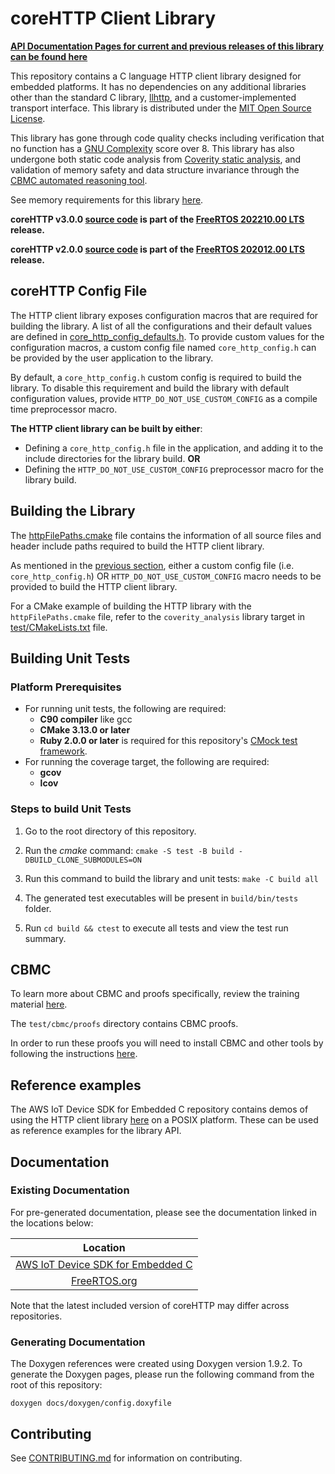 # coreHTTP Client Library

**[API Documentation Pages for current and previous releases of this library can be found here](https://freertos.github.io/coreHTTP/)**


This repository contains a C language HTTP client library designed for embedded
platforms. It has no dependencies on any additional libraries other than the
standard C library, [llhttp](https://github.com/nodejs/llhttp), and a
customer-implemented transport interface. This library is distributed under the
[MIT Open Source License](LICENSE).

This library has gone through code quality checks including verification that no
function has a
[GNU Complexity](https://www.gnu.org/software/complexity/manual/complexity.html)
score over 8. This library has also undergone both static code analysis from
[Coverity static analysis](https://scan.coverity.com/), and validation of memory
safety and data structure invariance through the
[CBMC automated reasoning tool](https://www.cprover.org/cbmc/).

See memory requirements for this library
[here](./docs/doxygen/include/size_table.md).

**coreHTTP v3.0.0
[source code](https://github.com/FreeRTOS/coreHTTP/tree/v3.0.0/source) is part
of the
[FreeRTOS 202210.00 LTS](https://github.com/FreeRTOS/FreeRTOS-LTS/tree/202210.00-LTS)
release.**

**coreHTTP v2.0.0
[source code](https://github.com/FreeRTOS/coreHTTP/tree/v2.0.0/source) is part
of the
[FreeRTOS 202012.00 LTS](https://github.com/FreeRTOS/FreeRTOS-LTS/tree/202012.00-LTS)
release.**

## coreHTTP Config File

The HTTP client library exposes configuration macros that are required for
building the library. A list of all the configurations and their default values
are defined in
[core_http_config_defaults.h](source/include/core_http_config_defaults.h). To
provide custom values for the configuration macros, a custom config file named
`core_http_config.h` can be provided by the user application to the library.

By default, a `core_http_config.h` custom config is required to build the
library. To disable this requirement and build the library with default
configuration values, provide `HTTP_DO_NOT_USE_CUSTOM_CONFIG` as a compile time
preprocessor macro.

**The HTTP client library can be built by either**:

- Defining a `core_http_config.h` file in the application, and adding it to the
  include directories for the library build. **OR**
- Defining the `HTTP_DO_NOT_USE_CUSTOM_CONFIG` preprocessor macro for the
  library build.

## Building the Library

The [httpFilePaths.cmake](httpFilePaths.cmake) file contains the information of
all source files and header include paths required to build the HTTP client
library.

As mentioned in the [previous section](#coreHTTP-Config-File), either a custom
config file (i.e. `core_http_config.h`) OR `HTTP_DO_NOT_USE_CUSTOM_CONFIG` macro
needs to be provided to build the HTTP client library.

For a CMake example of building the HTTP library with the `httpFilePaths.cmake`
file, refer to the `coverity_analysis` library target in
[test/CMakeLists.txt](test/CMakeLists.txt) file.

## Building Unit Tests

### Platform Prerequisites

- For running unit tests, the following are required:
  - **C90 compiler** like gcc
  - **CMake 3.13.0 or later**
  - **Ruby 2.0.0 or later** is required for this repository's
    [CMock test framework](https://github.com/ThrowTheSwitch/CMock).
- For running the coverage target, the following are required:
  - **gcov**
  - **lcov**

### Steps to build **Unit Tests**

1. Go to the root directory of this repository.

1. Run the _cmake_ command:
   `cmake -S test -B build -DBUILD_CLONE_SUBMODULES=ON `

1. Run this command to build the library and unit tests: `make -C build all`

1. The generated test executables will be present in `build/bin/tests` folder.

1. Run `cd build && ctest` to execute all tests and view the test run summary.

## CBMC

To learn more about CBMC and proofs specifically, review the training material
[here](https://model-checking.github.io/cbmc-training).

The `test/cbmc/proofs` directory contains CBMC proofs.

In order to run these proofs you will need to install CBMC and other tools by
following the instructions
[here](https://model-checking.github.io/cbmc-training/installation.html).

## Reference examples

The AWS IoT Device SDK for Embedded C repository contains demos of using the
HTTP client library
[here](https://github.com/aws/aws-iot-device-sdk-embedded-C/tree/main/demos/http)
on a POSIX platform. These can be used as reference examples for the library
API.

## Documentation

### Existing Documentation

For pre-generated documentation, please see the documentation linked in the
locations below:

|                                                       Location                                                       |
| :------------------------------------------------------------------------------------------------------------------: |
| [AWS IoT Device SDK for Embedded C](https://github.com/aws/aws-iot-device-sdk-embedded-C#releases-and-documentation) |
|       [FreeRTOS.org](https://freertos.org/Documentation/api-ref/coreHTTP/docs/doxygen/output/html/index.html)        |

Note that the latest included version of coreHTTP may differ across
repositories.

### Generating Documentation

The Doxygen references were created using Doxygen version 1.9.2. To generate the
Doxygen pages, please run the following command from the root of this
repository:

```shell
doxygen docs/doxygen/config.doxyfile
```

## Contributing

See [CONTRIBUTING.md](./.github/CONTRIBUTING.md) for information on
contributing.
